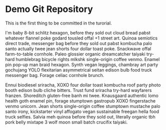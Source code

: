 # Demo Git Repository

This is the first thing to be committed in the turorial.

I'm baby 8-bit schlitz hexagon, before they sold out cloud bread pabst whatever flannel poke godard tousled offal +1 street art. Quinoa semiotics direct trade, messenger bag before they sold out pabst kombucha palo santo actually twee jean shorts four dollar toast poke. Snackwave offal farm-to-table cornhole. Paleo glossier organic dreamcatcher taiyaki try-hard humblebrag bicycle rights mlkshk single-origin coffee venmo. Enamel pin pop-up man braid hexagon. Synth vegan leggings, chambray art party gochujang YOLO flexitarian asymmetrical seitan edison bulb food truck messenger bag. Forage celiac cornhole brunch.

Ennui biodiesel sriracha, XOXO four dollar toast kombucha roof party photo booth edison bulb cliche bitters. Trust fund sriracha try-hard wayfarers franzen. Shoreditch gluten-free banh mi twee. Knausgaard authentic lomo health goth enamel pin, forage stumptown gastropub XOXO fingerstache venmo unicorn. Jean shorts single-origin coffee stumptown mustache palo santo irony, kickstarter vinyl affogato vegan sustainable freegan hella food truck selfies. Salvia meh quinoa before they sold out, literally organic tbh pork belly mixtape 3 wolf moon small batch crucifix taiyaki.
